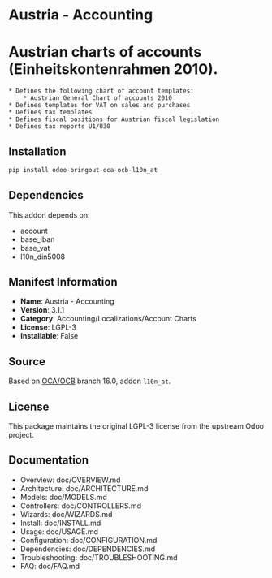 # Austria - Accounting



Austrian charts of accounts (Einheitskontenrahmen 2010).
==========================================================

    * Defines the following chart of account templates:
        * Austrian General Chart of accounts 2010
    * Defines templates for VAT on sales and purchases
    * Defines tax templates
    * Defines fiscal positions for Austrian fiscal legislation
    * Defines tax reports U1/U30

    

## Installation

```bash
pip install odoo-bringout-oca-ocb-l10n_at
```

## Dependencies

This addon depends on:
- account
- base_iban
- base_vat
- l10n_din5008

## Manifest Information

- **Name**: Austria - Accounting
- **Version**: 3.1.1
- **Category**: Accounting/Localizations/Account Charts
- **License**: LGPL-3
- **Installable**: False

## Source

Based on [OCA/OCB](https://github.com/OCA/OCB) branch 16.0, addon `l10n_at`.

## License

This package maintains the original LGPL-3 license from the upstream Odoo project.

## Documentation

- Overview: doc/OVERVIEW.md
- Architecture: doc/ARCHITECTURE.md
- Models: doc/MODELS.md
- Controllers: doc/CONTROLLERS.md
- Wizards: doc/WIZARDS.md
- Install: doc/INSTALL.md
- Usage: doc/USAGE.md
- Configuration: doc/CONFIGURATION.md
- Dependencies: doc/DEPENDENCIES.md
- Troubleshooting: doc/TROUBLESHOOTING.md
- FAQ: doc/FAQ.md
